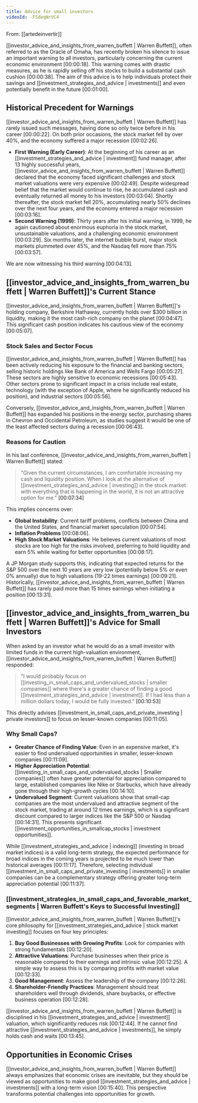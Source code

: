 ```yaml
---
title: Advice for small investors
videoId: -FSdeqNrVC4
---
```


From: [[artedeinvertir]] <br/> 

[[investor_advice_and_insights_from_warren_buffett | Warren Buffett]], often referred to as the Oracle of Omaha, has recently broken his silence to issue an important warning to all investors, particularly concerning the current economic environment <a class="yt-timestamp" data-t="00:00:18">[00:00:18]</a>. This warning comes with drastic measures, as he is rapidly selling off his stocks to build a substantial cash cushion <a class="yt-timestamp" data-t="00:00:38">[00:00:38]</a>. The aim of this advice is to help individuals protect their savings and [[investment_strategies_and_advice | investments]] and even potentially benefit in the future <a class="yt-timestamp" data-t="00:01:00">[00:01:00]</a>.

## Historical Precedent for Warnings
[[investor_advice_and_insights_from_warren_buffett | Warren Buffett]] has rarely issued such messages, having done so only twice before in his career <a class="yt-timestamp" data-t="00:00:22">[00:00:22]</a>. On both prior occasions, the stock market fell by over 40%, and the economy suffered a major recession <a class="yt-timestamp" data-t="00:02:26">[00:02:26]</a>.

*   **First Warning (Early Career)**: At the beginning of his career as an [[investment_strategies_and_advice | investment]] fund manager, after 13 highly successful years, [[investor_advice_and_insights_from_warren_buffett | Warren Buffett]] declared that the economy faced significant challenges and stock market valuations were very expensive <a class="yt-timestamp" data-t="00:02:49">[00:02:49]</a>. Despite widespread belief that the market would continue to rise, he accumulated cash and eventually returned all money to his investors <a class="yt-timestamp" data-t="00:03:04">[00:03:04]</a>. Shortly thereafter, the stock market fell 20%, accumulating nearly 50% declines over the next four years, and the economy entered a major recession <a class="yt-timestamp" data-t="00:03:16">[00:03:16]</a>.
*   **Second Warning (1999)**: Thirty years after his initial warning, in 1999, he again cautioned about enormous euphoria in the stock market, unsustainable valuations, and a challenging economic environment <a class="yt-timestamp" data-t="00:03:29">[00:03:29]</a>. Six months later, the internet bubble burst, major stock markets plummeted over 45%, and the Nasdaq fell more than 75% <a class="yt-timestamp" data-t="00:03:57">[00:03:57]</a>.

We are now witnessing his third warning <a class="yt-timestamp" data-t="00:04:13">[00:04:13]</a>.

## [[investor_advice_and_insights_from_warren_buffett | Warren Buffett]]'s Current Stance
[[investor_advice_and_insights_from_warren_buffett | Warren Buffett]]'s holding company, Berkshire Hathaway, currently holds over $300 billion in liquidity, making it the most cash-rich company on the planet <a class="yt-timestamp" data-t="00:04:47">[00:04:47]</a>. This significant cash position indicates his cautious view of the economy <a class="yt-timestamp" data-t="00:05:07">[00:05:07]</a>.

### Stock Sales and Sector Focus
[[investor_advice_and_insights_from_warren_buffett | Warren Buffett]] has been actively reducing his exposure to the financial and banking sectors, selling historic holdings like Bank of America and Wells Fargo <a class="yt-timestamp" data-t="00:05:27">[00:05:27]</a>. These sectors are highly sensitive to economic recessions <a class="yt-timestamp" data-t="00:05:43">[00:05:43]</a>. Other sectors prone to significant impact in a crisis include real estate, technology (with the exception of Apple, where he significantly reduced his position), and industrial sectors <a class="yt-timestamp" data-t="00:05:56">[00:05:56]</a>.

Conversely, [[investor_advice_and_insights_from_warren_buffett | Warren Buffett]] has expanded his positions in the energy sector, purchasing shares in Chevron and Occidental Petroleum, as studies suggest it would be one of the least affected sectors during a recession <a class="yt-timestamp" data-t="00:06:43">[00:06:43]</a>.

### Reasons for Caution
In his last conference, [[investor_advice_and_insights_from_warren_buffett | Warren Buffett]] stated:
> "Given the current circumstances, I am comfortable increasing my cash and liquidity position. When I look at the alternative of [[investment_strategies_and_advice | investing]] in the stock market with everything that is happening in the world, it is not an attractive option for me." <a class="yt-timestamp" data-t="00:07:34">[00:07:34]</a>

This implies concerns over:
*   **Global Instability**: Current tariff problems, conflicts between China and the United States, and financial market speculation <a class="yt-timestamp" data-t="00:07:54">[00:07:54]</a>.
*   **Inflation Problems** <a class="yt-timestamp" data-t="00:08:06">[00:08:06]</a>.
*   **High Stock Market Valuations**: He believes current valuations of most stocks are too high for the risks involved, preferring to hold liquidity and earn 5% while waiting for better opportunities <a class="yt-timestamp" data-t="00:08:17">[00:08:17]</a>.

A JP Morgan study supports this, indicating that expected returns for the S&P 500 over the next 10 years are very low (potentially below 5% or even 0% annually) due to high valuations (19-22 times earnings) <a class="yt-timestamp" data-t="00:09:21">[00:09:21]</a>. Historically, [[investor_advice_and_insights_from_warren_buffett | Warren Buffett]] has rarely paid more than 15 times earnings when initiating a position <a class="yt-timestamp" data-t="00:13:31">[00:13:31]</a>.

## [[investor_advice_and_insights_from_warren_buffett | Warren Buffett]]'s Advice for Small Investors
When asked by an investor what he would do as a small investor with limited funds in the current high-valuation environment, [[investor_advice_and_insights_from_warren_buffett | Warren Buffett]] responded:

> "I would probably focus on [[investing_in_small_caps_and_undervalued_stocks | smaller companies]] where there's a greater chance of finding a good [[investment_strategies_and_advice | investment]]. If I had less than a million dollars today, I would be fully invested." <a class="yt-timestamp" data-t="00:10:53">[00:10:53]</a>

This directly advises [[investment_in_small_caps_and_private_investing | private investors]] to focus on lesser-known companies <a class="yt-timestamp" data-t="00:11:05">[00:11:05]</a>.

### Why Small Caps?
*   **Greater Chance of Finding Value**: Even in an expensive market, it's easier to find undervalued opportunities in smaller, lesser-known companies <a class="yt-timestamp" data-t="00:11:09">[00:11:09]</a>.
*   **Higher Appreciation Potential**: [[investing_in_small_caps_and_undervalued_stocks | Smaller companies]] often have greater potential for appreciation compared to large, established companies like Nike or Starbucks, which have already gone through their high-growth cycles <a class="yt-timestamp" data-t="00:14:10">[00:14:10]</a>.
*   **Undervalued Segment**: Current valuations show that small-cap companies are the most undervalued and attractive segment of the stock market, trading at around 12 times earnings, which is a significant discount compared to larger indices like the S&P 500 or Nasdaq <a class="yt-timestamp" data-t="00:14:31">[00:14:31]</a>. This presents significant [[investment_opportunities_in_smallcap_stocks | investment opportunities]].

While [[investment_strategies_and_advice | indexing]] (investing in broad market indices) is a valid long-term strategy, the expected performance for broad indices in the coming years is projected to be much lower than historical averages <a class="yt-timestamp" data-t="00:11:17">[00:11:17]</a>. Therefore, selecting individual [[investment_in_small_caps_and_private_investing | investments]] in smaller companies can be a complementary strategy offering greater long-term appreciation potential <a class="yt-timestamp" data-t="00:11:37">[00:11:37]</a>.

### [[investment_strategies_in_small_caps_and_favorable_market_segments | Warren Buffett's Keys to Successful Investing]]
[[investor_advice_and_insights_from_warren_buffett | Warren Buffett]]'s core philosophy for [[investment_strategies_and_advice | stock market investing]] focuses on four key principles:
1.  **Buy Good Businesses with Growing Profits**: Look for companies with strong fundamentals <a class="yt-timestamp" data-t="00:12:20">[00:12:20]</a>.
2.  **Attractive Valuations**: Purchase businesses when their price is reasonable compared to their earnings and intrinsic value <a class="yt-timestamp" data-t="00:12:25">[00:12:25]</a>. A simple way to assess this is by comparing profits with market value <a class="yt-timestamp" data-t="00:12:33">[00:12:33]</a>.
3.  **Good Management**: Assess the leadership of the company <a class="yt-timestamp" data-t="00:12:26">[00:12:26]</a>.
4.  **Shareholder-Friendly Practices**: Management should treat shareholders well through dividends, share buybacks, or effective business operation <a class="yt-timestamp" data-t="00:12:28">[00:12:28]</a>.

[[investor_advice_and_insights_from_warren_buffett | Warren Buffett]] is disciplined in his [[investment_strategies_and_advice | investment]] valuation, which significantly reduces risk <a class="yt-timestamp" data-t="00:12:44">[00:12:44]</a>. If he cannot find attractive [[investment_strategies_and_advice | investments]], he simply holds cash and waits <a class="yt-timestamp" data-t="00:13:45">[00:13:45]</a>.

## Opportunities in Economic Crises
[[investor_advice_and_insights_from_warren_buffett | Warren Buffett]] always emphasizes that economic crises are inevitable, but they should be viewed as opportunities to make good [[investment_strategies_and_advice | investments]] with a long-term vision <a class="yt-timestamp" data-t="00:15:40">[00:15:40]</a>. This perspective transforms potential challenges into opportunities for growth.